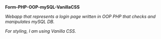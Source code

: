 **Form-PHP-OOP-mySQL-VanillaCSS**

_Webapp that represents a login page written in OOP PHP that checks and manipulates mySQL DB._

_For styling, I am using Vanilla CSS._
